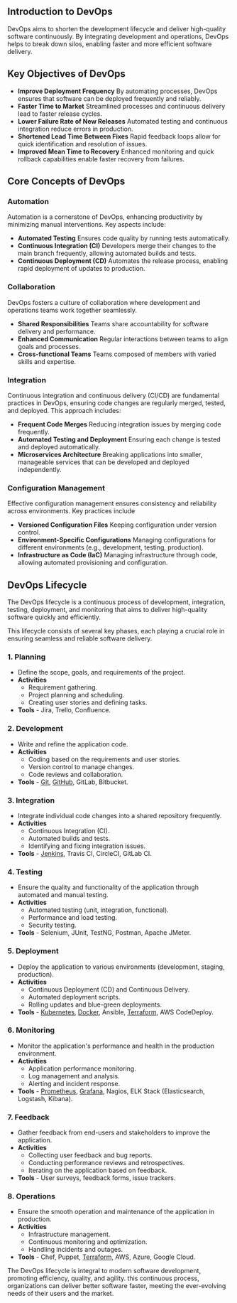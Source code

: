 ## Introduction to DevOps

DevOps aims to shorten the development lifecycle and deliver high-quality software continuously. By integrating development and operations, DevOps helps to break down silos, enabling faster and more efficient software delivery.

## Key Objectives of DevOps

- **Improve Deployment Frequency** By automating processes, DevOps ensures that software can be deployed frequently and reliably.
- **Faster Time to Market** Streamlined processes and continuous delivery lead to faster release cycles.
- **Lower Failure Rate of New Releases** Automated testing and continuous integration reduce errors in production.
- **Shortened Lead Time Between Fixes** Rapid feedback loops allow for quick identification and resolution of issues.
- **Improved Mean Time to Recovery** Enhanced monitoring and quick rollback capabilities enable faster recovery from failures.

## Core Concepts of DevOps

### Automation
Automation is a cornerstone of DevOps, enhancing productivity by minimizing manual interventions. Key aspects include:
- **Automated Testing** Ensures code quality by running tests automatically.
- **Continuous Integration (CI)** Developers merge their changes to the main branch frequently, allowing automated builds and tests.
- **Continuous Deployment (CD)** Automates the release process, enabling rapid deployment of updates to production.

### Collaboration
DevOps fosters a culture of collaboration where development and operations teams work together seamlessly.
- **Shared Responsibilities** Teams share accountability for software delivery and performance.
- **Enhanced Communication** Regular interactions between teams to align goals and processes.
- **Cross-functional Teams** Teams composed of members with varied skills and expertise.

### Integration
Continuous integration and continuous delivery (CI/CD) are fundamental practices in DevOps, ensuring code changes are regularly merged, tested, and deployed. This approach includes:
- **Frequent Code Merges** Reducing integration issues by merging code frequently.
- **Automated Testing and Deployment** Ensuring each change is tested and deployed automatically.
- **Microservices Architecture** Breaking applications into smaller, manageable services that can be developed and deployed independently.

### Configuration Management
Effective configuration management ensures consistency and reliability across environments. Key practices include
- **Versioned Configuration Files** Keeping configuration under version control.
- **Environment-Specific Configurations** Managing configurations for different environments (e.g., development, testing, production).
- **Infrastructure as Code (IaC)** Managing infrastructure through code, allowing automated provisioning and configuration.

## DevOps Lifecycle

The DevOps lifecycle is a continuous process of development, integration, testing, deployment, and monitoring that aims to deliver high-quality software quickly and efficiently. 

This lifecycle consists of several key phases, each playing a crucial role in ensuring seamless and reliable software delivery.

### 1. **Planning**
   - Define the scope, goals, and requirements of the project.
   - **Activities**
     - Requirement gathering.
     - Project planning and scheduling.
     - Creating user stories and defining tasks.
   - **Tools** - Jira, Trello, Confluence.

### 2. **Development**
   - Write and refine the application code.
   - **Activities**
     - Coding based on the requirements and user stories.
     - Version control to manage changes.
     - Code reviews and collaboration.
   - **Tools** - [Git](../tools/git_github/git_github.md), [GitHub](../tools/git_github/git_github.md), GitLab, Bitbucket.

### 3. **Integration**
   - Integrate individual code changes into a shared repository frequently.
   - **Activities**
     - Continuous Integration (CI).
     - Automated builds and tests.
     - Identifying and fixing integration issues.
   - **Tools** - [Jenkins](../tools/jenkins/jenkins.md), Travis CI, CircleCI, GitLab CI.

### 4. **Testing**
   - Ensure the quality and functionality of the application through automated and manual testing.
   - **Activities**
     - Automated testing (unit, integration, functional).
     - Performance and load testing.
     - Security testing.
   - **Tools** - Selenium, JUnit, TestNG, Postman, Apache JMeter.

### 5. **Deployment**
   - Deploy the application to various environments (development, staging, production).
   - **Activities**
     - Continuous Deployment (CD) and Continuous Delivery.
     - Automated deployment scripts.
     - Rolling updates and blue-green deployments.
   - **Tools** - [Kubernetes](../tools/k8s/k8s.md), [Docker](../tools/docker/docker.md), Ansible, [Terraform](../tools/terraform/terraform.md), AWS CodeDeploy.

### 6. **Monitoring**
   - Monitor the application's performance and health in the production environment.
   - **Activities**
     - Application performance monitoring.
     - Log management and analysis.
     - Alerting and incident response.
   - **Tools** - [Prometheus](../tools/promethens/promethens.md), [Grafana](../tools/grafana/grafana.md), Nagios, ELK Stack (Elasticsearch, Logstash, Kibana).

### 7. **Feedback**
   - Gather feedback from end-users and stakeholders to improve the application.
   - **Activities**
     - Collecting user feedback and bug reports.
     - Conducting performance reviews and retrospectives.
     - Iterating on the application based on feedback.
   - **Tools** - User surveys, feedback forms, issue trackers.

### 8. **Operations**
   - Ensure the smooth operation and maintenance of the application in production.
   - **Activities**
     - Infrastructure management.
     - Continuous monitoring and optimization.
     - Handling incidents and outages.
   - **Tools** - Chef, Puppet, [Terraform](../tools/terraform/terraform.md), AWS, Azure, Google Cloud.

The DevOps lifecycle is integral to modern software development, promoting efficiency, quality, and agility. this continuous process, organizations can deliver better software faster, meeting the ever-evolving needs of their users and the market.